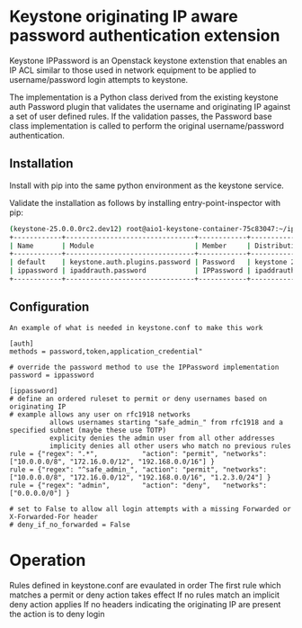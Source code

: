 # Keystone originating IP aware password authentication extension

Keystone IPPassword is an Openstack keystone extenstion that enables
an IP ACL similar to those used in network equipment to be applied
to username/password login attempts to keystone.

The implementation is a Python class derived from the existing keystone
auth Password plugin that validates the username and originating IP against
a set of user defined rules. If the validation passes, the Password base
class implementation is called to perform the original username/password
authentication.

## Installation

Install with pip into the same python environment as the keystone service.

Validate the installation as follows by installing entry-point-inspector with pip:

```sh
(keystone-25.0.0.0rc2.dev12) root@aio1-keystone-container-75c83047:~/ipaddrauth# epi group show keystone.auth.password
+------------+--------------------------------+------------+----------------------+-------+
| Name       | Module                         | Member     | Distribution         | Error |
+------------+--------------------------------+------------+----------------------+-------+
| default    | keystone.auth.plugins.password | Password   | keystone 21.0.1.dev2 |       |
| ippassword | ipaddrauth.password            | IPPassword | ipaddrauth 0.0.0     |       |
+------------+--------------------------------+------------+----------------------+-------+
```

## Configuration
```
An example of what is needed in keystone.conf to make this work

[auth]
methods = password,token,application_credential"

# override the password method to use the IPPassword implementation
password = ippassword

[ippassword]
# define an ordered ruleset to permit or deny usernames based on originating IP
# example allows any user on rfc1918 networks
          allows usernames starting "safe_admin_" from rfc1918 and a specified subnet (maybe these use TOTP)
          explicity denies the admin user from all other addresses
          implicity denies all other users who match no previous rules
rule = {"regex": ".*",           "action": "permit", "networks": ["10.0.0.0/8", "172.16.0.0/12", "192.168.0.0/16"] }
rule = {"regex": "^safe_admin_", "action": "permit", "networks": ["10.0.0.0/8", "172.16.0.0/12", "192.168.0.0/16", "1.2.3.0/24"] }
rule = {"regex": "admin",        "action": "deny",   "networks": ["0.0.0.0/0"] }

# set to False to allow all login attempts with a missing Forwarded or X-Forwarded-For header
# deny_if_no_forwarded = False
```


# Operation

Rules defined in keystone.conf are evaulated in order
The first rule which matches a permit or deny action takes effect
If no rules match an implicit deny action applies
If no headers indicating the originating IP are present the action is to deny login
